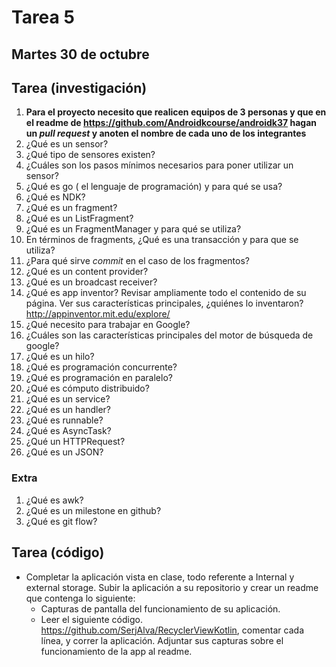 # Tarea 5

## Martes 30 de octubre

## Tarea (investigación)

1. **Para el proyecto necesito que realicen equipos de 3 personas y que en el readme de https://github.com/Androidkcourse/androidk37 hagan un *pull request* y anoten el nombre de cada uno de los integrantes**
2. ¿Qué es un sensor? 
3. ¿Qué tipo de sensores existen?
4. ¿Cuáles son los pasos mínimos necesarios para poner utilizar un sensor?
5. ¿Qué es go ( el lenguaje de programación) y para qué se usa?
6. ¿Qué es NDK?
7. ¿Qué es un fragment?
8. ¿Qué es un ListFragment?
9. ¿Qué es un FragmentManager y para qué se utiliza?
10. En términos de fragments, ¿Qué es una transacción y para que se utiliza?
11. ¿Para qué sirve *commit* en el caso de los fragmentos?
12. ¿Qué es un content provider?
13. ¿Qué es un broadcast receiver?
14. ¿Qué es app inventor? Revisar ampliamente todo el contenido de su página. Ver sus características principales, ¿quiénes lo inventaron? http://appinventor.mit.edu/explore/   
15. ¿Qué necesito para trabajar en Google?
16. ¿Cuáles son las características principales del motor de búsqueda de google?
17. ¿Qué es un hilo?
18. ¿Qué es programación concurrente?
19. ¿Qué es programación en paralelo?
20. ¿Qué es cómputo distribuido?
21. ¿Qué es un service?
22. ¿Qué es un handler?
23. ¿Qué es runnable?
24. ¿Qué es AsyncTask?
25. ¿Qué un HTTPRequest?
26. ¿Qué es un JSON?

### Extra

1. ¿Qué es awk?
2. ¿Qué es un milestone en github?
3. ¿Qué es git flow?

## Tarea (código)

* Completar la aplicación vista en clase, todo referente a Internal y external storage. Subir la aplicación a su repositorio y crear un readme que contenga lo siguiente:
  * Capturas de pantalla del funcionamiento de su aplicación.
  * Leer el siguiente código. https://github.com/SerjAlva/RecyclerViewKotlin, comentar cada línea, y correr la aplicación. Adjuntar sus capturas sobre el funcionamiento de la app al readme.